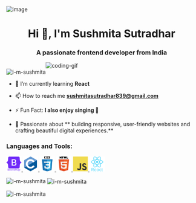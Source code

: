 ![image](https://github.com/I-m-Sushmita/I-m-Sushmita/assets/144529647/614d52d8-e1af-43e1-b946-a951aab4ed07)
<h1 align="center">Hi 👋, I'm Sushmita Sutradhar</h1>
<h3 align="center">A passionate frontend developer from India</h3>
<img align="right" alt="coding-gif"width="400"src="https://user-images.githubusercontent.com/59734313/157189039-c09b3e38-9f42-42c0-ab54-14f1574190a7.gif">
<p align="left"> <img src="https://komarev.com/ghpvc/?username=i-m-sushmita&label=Profile%20views&color=0e75b6&style=flat" alt="i-m-sushmita" /> </p>

- 🌱 I’m currently learning **React**

- 📫 How to reach me **sushmitasutradhar839@gmail.com**

- ⚡ Fun Fact: **I also enjoy singing 🎤**

- 🎨 Passionate about ** building responsive, user-friendly websites and crafting beautiful digital experiences.**


<p align="left">
</p>

<h3 align="left">Languages and Tools:</h3>
<p align="left"> <a href="https://getbootstrap.com" target="_blank" rel="noreferrer"> <img src="https://raw.githubusercontent.com/devicons/devicon/master/icons/bootstrap/bootstrap-plain-wordmark.svg" alt="bootstrap" width="40" height="40"/> </a> <a href="https://www.cprogramming.com/" target="_blank" rel="noreferrer"> <img src="https://raw.githubusercontent.com/devicons/devicon/master/icons/c/c-original.svg" alt="c" width="40" height="40"/> </a> <a href="https://www.w3schools.com/css/" target="_blank" rel="noreferrer"> <img src="https://raw.githubusercontent.com/devicons/devicon/master/icons/css3/css3-original-wordmark.svg" alt="css3" width="40" height="40"/> </a> <a href="https://www.w3.org/html/" target="_blank" rel="noreferrer"> <img src="https://raw.githubusercontent.com/devicons/devicon/master/icons/html5/html5-original-wordmark.svg" alt="html5" width="40" height="40"/> </a> <a href="https://developer.mozilla.org/en-US/docs/Web/JavaScript" target="_blank" rel="noreferrer"> <img src="https://raw.githubusercontent.com/devicons/devicon/master/icons/javascript/javascript-original.svg" alt="javascript" width="40" height="40"/> </a> <a href="https://reactjs.org/" target="_blank" rel="noreferrer"> <img src="https://raw.githubusercontent.com/devicons/devicon/master/icons/react/react-original-wordmark.svg" alt="react" width="40" height="40"/> </a> </p>

<p><img align="left" src="https://github-readme-stats.vercel.app/api/top-langs?username=i-m-sushmita&show_icons=true&locale=en&layout=compact" alt="i-m-sushmita" /></p>

<p>&nbsp;<img align="center" src="https://github-readme-stats.vercel.app/api?username=i-m-sushmita&show_icons=true&locale=en" alt="i-m-sushmita" /></p>

<p><img align="center" src="https://github-readme-streak-stats.herokuapp.com/?user=i-m-sushmita&" alt="i-m-sushmita" /></p>

